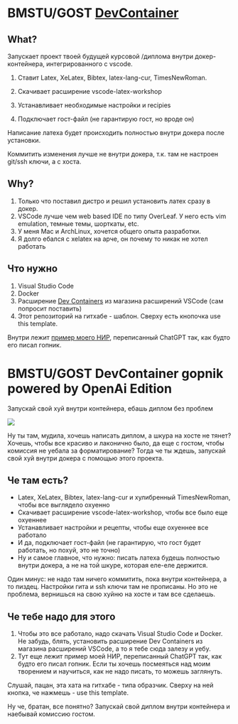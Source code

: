 # BMSTU/GOST [DevContainer](https://code.visualstudio.com/docs/devcontainers/containers)


## What?

Запускает проект твоей будущей курсовой /диплома внутри докер-контейнера, интегрированного с vscode.

1. Ставит Latex, XeLatex, Bibtex, latex-lang-cur, TimesNewRoman.

2. Скачивает расширение vscode-latex-workshop

3. Устанавливает необходимые настройки и recipies

4. Подключает гост-файл (не гарантирую гост, но вроде он)

Написание латеха будет происходить полностью внутри докера после установки.

Коммитить изменения лучше не внутри докера, т.к. там не настроен git/ssh ключи, а с хоста.

## Why?

1. Только что поставил дистро и решил установить латех сразу в докер.
2. VSCode лучше чем web based IDE по типу OverLeaf. У него есть vim emulation, темные темы, шорткаты, etc.
3. У меня Mac и ArchLinux, хочется общего опыта разработки.
4. Я долго ебался с xelatex на арче, он почему то никак не хотел работать


## Что нужно

1. Visual Studio Code
2. Docker
3. Расширение [Dev Containers](https://marketplace.visualstudio.com/items?itemName=ms-vscode-remote.remote-containers) из магазина расширений VSCode (сам попросит поставить)
4. Этот репозиторий на гитхабе - шаблон. Сверху есть кнопочка use this template.

Внутри лежит [пример моего НИР](https://github.com/awarebayes/bmstu-latex-devcontainer/blob/master/src/report/report.pdf), переписанный ChatGPT так, как будто его писал гопник.

# BMSTU/GOST DevContainer gopnik powered by OpenAi Edition

Запускай свой хуй внутри контейнера, ебашь диплом без проблем

<img src="https://user-images.githubusercontent.com/42784580/227738707-1c7f5e43-185f-4b5b-a2ee-3c531dffc7ea.png"/>

Ну ты там, мудила, хочешь написать диплом, а шкура на хосте не тянет? Хочешь, чтобы все красиво и лаконично было, да еще с гостом, чтобы комиссия не уебала за форматирование? Тогда че ты ждешь, запускай свой хуй внутри докера с помощью этого проекта.

## Че там есть?

- Latex, XeLatex, Bibtex, latex-lang-cur и хулибренный TimesNewRoman, чтобы все выглядело охуенно
- Скачивает расширение vscode-latex-workshop, чтобы все было еще охуеннее
- Устанавливает настройки и рецепты, чтобы еще охуеннее все работало
- И да, подключает гост-файл (не гарантирую, что гост будет работать, но похуй, это не точно)
- Ну и самое главное, что нужно: писать латеха будешь полностью внутри докера, а не на той шкуре, которая еле-еле держится.

Один минус: не надо там ничего коммитить, пока внутри контейнера, а то пиздец. Настройки гита и ssh ключи там не прописаны. Но это не проблема, вернишься на свою хуйню на хосте и там все сделаешь.

## Че тебе надо для этого

1. Чтобы это все работало, надо скачать Visual Studio Code и Docker. Не забудь, блять, установить расширение Dev Containers из магазина расширений VSCode, а то я тебе сюда залезу и уебу.
2. Тут еще лежит пример моей НИР, переписанный ChatGPT так, как будто его писал гопник. Если ты хочешь посмеяться над моим творением и научиться, как не надо писать, то можешь заглянуть.

Слушай, пацан, эта хата на гитхабе - типа образчик. Сверху на ней кнопка, че нажмешь - use this template.

Ну че, братан, все понятно? Запускай свой диплом внутри контейнера и наебывай комиссию гостом.

